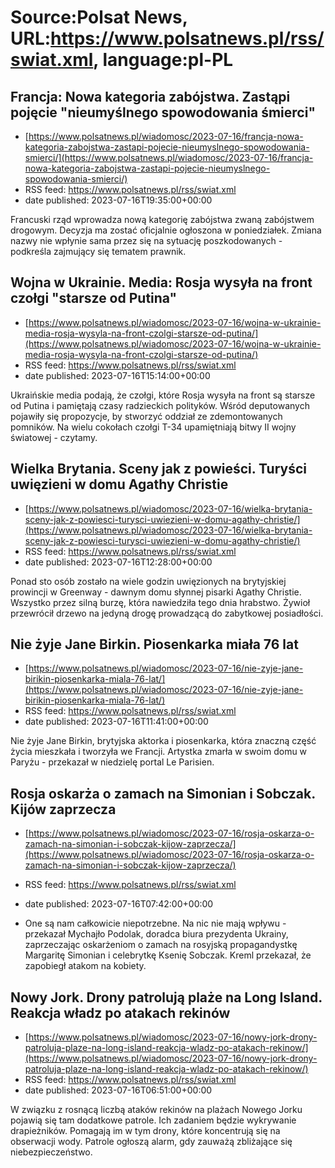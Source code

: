 # Source:Polsat News, URL:https://www.polsatnews.pl/rss/swiat.xml, language:pl-PL

## Francja: Nowa kategoria zabójstwa. Zastąpi pojęcie "nieumyślnego spowodowania śmierci"
 - [https://www.polsatnews.pl/wiadomosc/2023-07-16/francja-nowa-kategoria-zabojstwa-zastapi-pojecie-nieumyslnego-spowodowania-smierci/](https://www.polsatnews.pl/wiadomosc/2023-07-16/francja-nowa-kategoria-zabojstwa-zastapi-pojecie-nieumyslnego-spowodowania-smierci/)
 - RSS feed: https://www.polsatnews.pl/rss/swiat.xml
 - date published: 2023-07-16T19:35:00+00:00

Francuski rząd wprowadza nową kategorię zabójstwa zwaną zabójstwem drogowym. Decyzja ma zostać oficjalnie ogłoszona w poniedziałek. Zmiana nazwy nie wpłynie sama przez się na sytuację poszkodowanych - podkreśla zajmujący się tematem prawnik.

## Wojna w Ukrainie. Media: Rosja wysyła na front czołgi "starsze od Putina"
 - [https://www.polsatnews.pl/wiadomosc/2023-07-16/wojna-w-ukrainie-media-rosja-wysyla-na-front-czolgi-starsze-od-putina/](https://www.polsatnews.pl/wiadomosc/2023-07-16/wojna-w-ukrainie-media-rosja-wysyla-na-front-czolgi-starsze-od-putina/)
 - RSS feed: https://www.polsatnews.pl/rss/swiat.xml
 - date published: 2023-07-16T15:14:00+00:00

Ukraińskie media podają, że czołgi, które Rosja wysyła na front są starsze od Putina i pamiętają czasy radzieckich polityków. Wśród deputowanych pojawiły się propozycje, by stworzyć oddział ze zdemontowanych pomników. Na wielu cokołach czołgi T-34 upamiętniają bitwy II wojny światowej - czytamy.

## Wielka Brytania. Sceny jak z powieści. Turyści uwięzieni w domu Agathy Christie
 - [https://www.polsatnews.pl/wiadomosc/2023-07-16/wielka-brytania-sceny-jak-z-powiesci-turysci-uwiezieni-w-domu-agathy-christie/](https://www.polsatnews.pl/wiadomosc/2023-07-16/wielka-brytania-sceny-jak-z-powiesci-turysci-uwiezieni-w-domu-agathy-christie/)
 - RSS feed: https://www.polsatnews.pl/rss/swiat.xml
 - date published: 2023-07-16T12:28:00+00:00

Ponad sto osób zostało na wiele godzin uwięzionych na brytyjskiej prowincji w Greenway - dawnym domu słynnej pisarki Agathy Christie. Wszystko przez silną burzę, która nawiedziła tego dnia hrabstwo. Żywioł przewrócił drzewo na jedyną drogę prowadzącą do zabytkowej posiadłości.

## Nie żyje Jane Birkin. Piosenkarka miała 76 lat
 - [https://www.polsatnews.pl/wiadomosc/2023-07-16/nie-zyje-jane-birikin-piosenkarka-miala-76-lat/](https://www.polsatnews.pl/wiadomosc/2023-07-16/nie-zyje-jane-birikin-piosenkarka-miala-76-lat/)
 - RSS feed: https://www.polsatnews.pl/rss/swiat.xml
 - date published: 2023-07-16T11:41:00+00:00

Nie żyje Jane Birkin, brytyjska aktorka i piosenkarka, która znaczną część życia mieszkała i tworzyła we Francji. Artystka zmarła w swoim domu w Paryżu - przekazał w niedzielę portal Le Parisien.

## Rosja oskarża o zamach na Simonian i Sobczak. Kijów zaprzecza
 - [https://www.polsatnews.pl/wiadomosc/2023-07-16/rosja-oskarza-o-zamach-na-simonian-i-sobczak-kijow-zaprzecza/](https://www.polsatnews.pl/wiadomosc/2023-07-16/rosja-oskarza-o-zamach-na-simonian-i-sobczak-kijow-zaprzecza/)
 - RSS feed: https://www.polsatnews.pl/rss/swiat.xml
 - date published: 2023-07-16T07:42:00+00:00

- One są nam całkowicie niepotrzebne. Na nic nie mają wpływu - przekazał Mychajło Podolak, doradca biura prezydenta Ukrainy, zaprzeczając oskarżeniom o zamach na rosyjską propagandystkę Margaritę Simonian i celebrytkę Ksenię Sobczak. Kreml przekazał, że zapobiegł atakom na kobiety.

## Nowy Jork. Drony patrolują plaże na Long Island. Reakcja władz po atakach rekinów
 - [https://www.polsatnews.pl/wiadomosc/2023-07-16/nowy-jork-drony-patroluja-plaze-na-long-island-reakcja-wladz-po-atakach-rekinow/](https://www.polsatnews.pl/wiadomosc/2023-07-16/nowy-jork-drony-patroluja-plaze-na-long-island-reakcja-wladz-po-atakach-rekinow/)
 - RSS feed: https://www.polsatnews.pl/rss/swiat.xml
 - date published: 2023-07-16T06:51:00+00:00

W związku z rosnącą liczbą ataków rekinów na plażach Nowego Jorku pojawią się tam dodatkowe patrole. Ich zadaniem będzie wykrywanie drapieżników. Pomagają im w tym drony, które koncentrują się na obserwacji wody. Patrole ogłoszą alarm, gdy zauważą zbliżające się niebezpieczeństwo.

